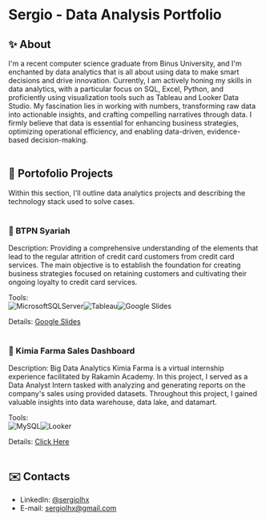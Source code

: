 # Sergio - Data Analysis Portfolio
## ✨ About
I'm a recent computer science graduate from Binus University, and I'm enchanted by data analytics that is all about using data to make smart decisions and drive innovation. Currently, I am actively honing my skills in data analytics, with a particular focus on SQL, Excel, Python, and proficiently using visualization tools such as Tableau and Looker Data Studio. My fascination lies in working with numbers, transforming raw data into actionable insights, and crafting compelling narratives through data. I firmly believe that data is essential for enhancing business strategies, optimizing operational efficiency, and enabling data-driven, evidence-based decision-making.
<br>
<br>
## 📂 Portofolio Projects
Within this section, I'll outline data analytics projects and describing the technology stack used to solve cases.
<br>
<br>
### 🏦 BTPN Syariah
Description: Providing a comprehensive understanding of the elements that lead to the regular attrition of credit card customers from credit card services. The main objective is to establish the foundation for creating business strategies focused on retaining customers and cultivating their ongoing loyalty to credit card services.<br>

Tools:<br>
![MicrosoftSQLServer](https://img.shields.io/badge/Microsoft%20SQL%20Server-CC2927?style=for-the-badge&logo=microsoft%20sql%20server&logoColor=white)![Tableau](https://img.shields.io/badge/Tableau-E97627.svg?style=for-the-badge&logo=Tableau&logoColor=white)![Google Slides](https://img.shields.io/badge/Google%20Slides-FBBC04.svg?style=for-the-badge&logo=Google-Slides&logoColor=black)

Details: [Google Slides](https://docs.google.com/presentation/d/1YCw3hoYsnySL7Tm59vRzfMVKu7C7_AsDB7WGpSSV7dI/edit?usp=drive_link)
<br>
<br>
### 💊 Kimia Farma Sales Dashboard
Description: Big Data Analytics Kimia Farma is a virtual internship experience facilitated by Rakamin Academy. In this project, I served as a Data Analyst Intern tasked with analyzing and generating reports on the company's sales using provided datasets. Throughout this project, I gained valuable insights into data warehouse, data lake, and datamart.<br>

Tools:<br>
![MySQL](https://img.shields.io/badge/mysql-4479A1.svg?style=for-the-badge&logo=mysql&logoColor=white)![Looker](https://img.shields.io/badge/Looker-4285F4.svg?style=for-the-badge&logo=Looker&logoColor=white)

Details: [Click Here](https://github.com/sergiolhx/kimia-farma-sales-dashboard)
<br>
<br>
## ✉️ Contacts
- LinkedIn: [@sergiolhx](https://www.linkedin.com/in/sergiolhx)
- E-mail: sergiolhx@gmail.com
